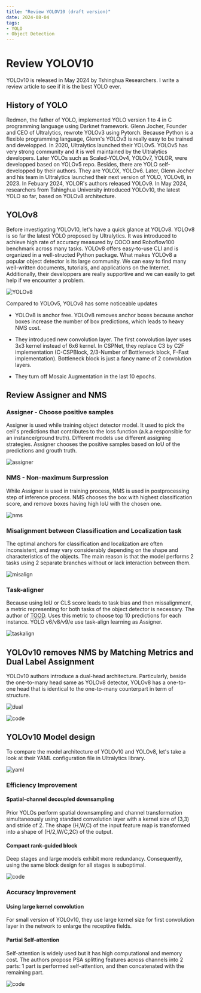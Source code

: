 ```yaml
---
title: "Review YOLOV10 (draft version)"
date: 2024-08-04
tags:
- YOLO
- Object Detection
---
```


# Review YOLOV10

YOLOv10 is released in May 2024 by Tshinghua Researchers.
I write a review article to see if it is the best YOLO ever. 

## History of YOLO

Redmon, the father of YOLO, implemented YOLO version 1 to 4 in C programming language using Darknet framework.
Glenn Jocher, Founder and CEO of Ultralytics, rewrote YOLOv3 using Pytorch.
Because Python is a flexible programming language, Glenn's YOLOv3 is really easy to be trained and developped. 
In 2020, Ultralytics launched their YOLOv5.
YOLOv5 has very strong community and it is well maintained by the Ultralytics developers.
Later YOLOs such as Scaled-YOLOv4, YOLOv7, YOLOR, were developped based on YOLOv5 repo.
Besides, there are YOLO self-developped by their authors. They are YOLOX, YOLOv6.
Later, Glenn Jocher and his team in Ultralytics launched their next version of YOLO, YOLOv8,  in 2023.
In Febuary 2024, YOLOR's authors released YOLOv9.
In May 2024, researchers from Tshinghua University introduced YOLOv10, the latest YOLO so far, based on YOLOv8 architecture.

## YOLOv8

Before investigating YOLOv10, let's have a quick glance at YOLOv8.
YOLOv8 is so far the latest YOLO proposed by Ultralytics.
It was introduced to achieve high rate of accuracy measured by COCO and Roboflow100 benchmark across many tasks.
YOLOv8 offers easy-to-use CLI and is organized in a well-structed Python package.
What makes YOLOv8 a popular object detector is its large community.
We can easy to find many well-written documents, tutorials, and applications on the Internet.
Additionally, their developpers are really supportive and we can easily to get help if we encounter a problem.

![YOLOv8](https://raw.githubusercontent.com/khanhnd185/khanhnd185.github.io/my-pages/_posts/images/yolov10/yolov8.jpg)

Compared to YOLOv5, YOLOv8 has some noticeable updates 

-  YOLOv8 is anchor free.
YOLOv8 removes anchor boxes because anchor boxes increase the number of box predictions, which leads to heavy NMS cost.

-  They introduced new convolution layer.
The first convolution layer uses 3x3 kernel instead of 6x6 kernel.
In CSPNet, they replace C3 by C2F implementation (C-CSPBlock, 2/3-Number of Bottleneck block, F-Fast implementation).
Bottleneck block is just a fancy name of 2 convolution layers.

- They turn off Mosaic Augmentation in the last 10 epochs.


## Review Assigner and NMS

### Assigner - Choose positive samples

Assigner is used while training object detector model.
It used to pick the cell's predictions that contributes to the loss function (a.k.a responsible for an instance/ground truth).
Different models use different assigning strategies.
Assigner chooses the positive samples based on IoU of the predictions and grouth truth.


![assigner](https://raw.githubusercontent.com/khanhnd185/khanhnd185.github.io/my-pages/_posts/images/yolov10/assigner.jpg)

### NMS - Non-maximum Surpression

While Assigner is used in training process, NMS is used in postprocessing step of inference process.
NMS chooses the box with highest classification score, and remove boxes having high IoU with the chosen one.

![nms](https://raw.githubusercontent.com/khanhnd185/khanhnd185.github.io/my-pages/_posts/images/yolov10/nms.jpg)


### Misalignment between Classification and Localization task

The optimal anchors for classification and localization are often inconsistent, and may vary considerably depending on the shape and characteristics of the objects. 
The main reason is that the model performs 2 tasks using 2 separate branches without or lack interaction between them.

![misalign](https://raw.githubusercontent.com/khanhnd185/khanhnd185.github.io/my-pages/_posts/images/yolov10/misalign.jpg)

### Task-aligner

Because using IoU or CLS score leads to task bias and then missalignment, a metric representing for both tasks of the object detector is necessary.
The author of [TOOD](https://arxiv.org/pdf/2108.07755).
Uses this metric to choose top 10 predictions for each instance.
YOLO v6/v8/v9/e use task-align learning as Assigner.


![taskalign](https://raw.githubusercontent.com/khanhnd185/khanhnd185.github.io/my-pages/_posts/images/yolov10/taskalign.jpg)

## YOLOv10 removes NMS by Matching Metrics and Dual Label Assignment


YOLOv10 authors introduce a dual-head architecture.
Particularly, beside the one-to-many head same as YOLOv8 detector, YOLOv8 has a one-to-one head that is identical to the one-to-many counterpart in term of structure.

![dual](https://raw.githubusercontent.com/khanhnd185/khanhnd185.github.io/my-pages/_posts/images/yolov10/dualhead.jpg)

![code](https://raw.githubusercontent.com/khanhnd185/khanhnd185.github.io/my-pages/_posts/images/yolov10/code.jpg)


## YOLOv10 Model design

To compare the model architecture of YOLOv10 and YOLOv8, let's take a look at their YAML configuration file in Ultralytics library.

![yaml](https://raw.githubusercontent.com/khanhnd185/khanhnd185.github.io/my-pages/_posts/images/yolov10/yaml.jpg)



### Efficiency Improvement

#### Spatial-channel decoupled downsampling

Prior YOLOs perform spatial downsampling and channel transformation simultaneously using standard convolution layer with a kernel size of (3,3) and stride of 2.
The shape (H,W,C) of the input feature map is transformed into a shape of (H/2,W/C,2C) of the output.


#### Compact rank-guided block 

Deep stages and large models exhibit more redundancy.
Consequently, using the same block design for all stages is suboptimal.

![code](https://raw.githubusercontent.com/khanhnd185/khanhnd185.github.io/my-pages/_posts/images/yolov10/rank.jpg)

### Accuracy Improvement

#### Using large kernel convolution

For small version of YOLOv10, they use large kernel size for first convolution layer in the network to enlarge the receptive fields.


#### Partial Self-attention

Self-attention is widely used but it has high computational and memory cost.
The authors propose PSA splitting features across channels into 2 parts: 1 part is performed self-attention, and then concatenated with the remaining part.

![code](https://raw.githubusercontent.com/khanhnd185/khanhnd185.github.io/my-pages/_posts/images/yolov10/psa.jpg)
